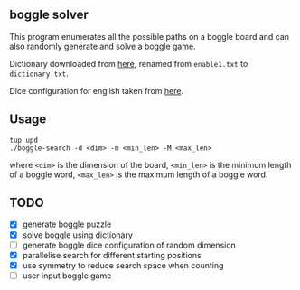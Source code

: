 ## boggle solver

This program enumerates all the possible paths on a boggle board and can also randomly generate and solve a boggle game.

Dictionary downloaded from [here](http://www.cs.duke.edu/courses/cps100/spring05/assign/boggle/), renamed from `enable1.txt` to `dictionary.txt`.

Dice configuration for english taken from [here](https://boardgames.stackexchange.com/questions/29264/boggle-what-is-the-dice-configuration-for-boggle-in-various-languages).

## Usage

```
tup upd
./boggle-search -d <dim> -m <min_len> -M <max_len>
```

where `<dim>` is the dimension of the board, `<min_len>` is the minimum length
of a boggle word, `<max_len>` is the maximum length of a boggle word.

## TODO

- [x] generate boggle puzzle
- [x] solve boggle using dictionary
- [ ] generate boggle dice configuration of random dimension
- [x] parallelise search for different starting positions
- [x] use symmetry to reduce search space when counting
- [ ] user input boggle game
